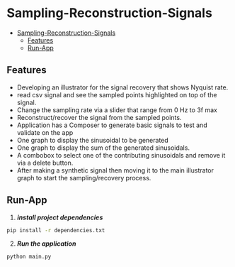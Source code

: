 # Sampling-Reconstruction-Signals

- [Sampling-Reconstruction-Signals](#sampling-reconstruction-signals)
  - [Features](#features)
  - [Run-App](#run-app)

## Features
- Developing an illustrator for the signal recovery that shows Nyquist rate.
- read csv signal and see the sampled points highlighted on top of the signal.
- Change the sampling rate via a slider that range from 0 Hz to 3f max
- Reconstruct/recover the signal from the sampled points.
- Application has a Composer to generate basic signals to test and validate on the app
- One graph to display the sinusoidal to be generated
- One graph to display the sum of the generated sinusoidals. 
- A combobox to select one of the contributing sinusoidals and remove it via a delete button.
- After making a synthetic signal then moving it to the main illustrator graph to start the sampling/recovery process.

## Run-App
1. **_install project dependencies_**
```sh
pip install -r dependencies.txt
```
2. **_Run the application_**
```sh
python main.py